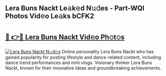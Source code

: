 ## Lera Buns Nackt Le𝚊k𝚎d N𝚞𝚍es - Part-WQI Photos Vid𝚎o Le𝚊ks bCFK2

# <h2><a href="http://fb74c9c.evod.top/?m=Lera+Buns+Nackt">🔗 👉🔴 Lera Buns Nackt Vid𝚎o Ph𝚘t𝚘s</a></h2>

[![Lera Buns Nackt N𝚞d𝚎s](https://i.imgur.com/8V9OHl7.gif)](http://fb74c9c.evod.top/?m=Lera+Buns+Nackt)
Online personality Lera Buns Nackt who has gained popularity for posting lifestyle and dance-related content, including dance trend performances and mini vlogs. Visionary thinker Lera Buns Nackt, known for their innovative ideas and groundbreaking achievements. 
